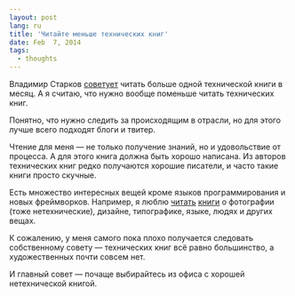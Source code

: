 ```yaml
---
layout: post
lang: ru
title: 'Читайте меньше технических книг'
date: Feb  7, 2014
tags:
  - thoughts
---
```


Владимир Старков [советует](http://vstarkov.ru/monthbook/) читать больше одной технической книги в месяц. А я считаю, что нужно вообще поменьше читать технических книг.

Понятно, что нужно следить за происходящим в отрасли, но для этого лучше всего подходят блоги и твитер.

Чтение для меня — не только получение знаний, но и удовольствие от процесса. А для этого книга должна быть хорошо написана. Из авторов технических книг редко получаются хорошие писатели, и часто такие книги просто скучные.

Есть множество интересных вещей кроме языков программирования и новых фреймворков. Например, я люблю [читать](http://bibla.ru/sapegin/read/) [книги](http://birdwatcher.ru/books/photography) о фотографии (тоже нетехнические), дизайне, типографике, языке, людях и других вещах.

К сожалению, у меня самого пока плохо получается следовать собственному совету — технических книг всё равно большинство, а художественных почти совсем нет. 

И главный совет — почаще выбирайтесь из офиса с хорошей нетехнической книгой.

